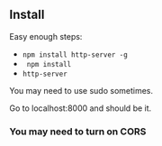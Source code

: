 ## Install
Easy enough steps:

* ```npm install http-server -g```
*  ``` npm install```
* ```http-server```

You may need to use sudo sometimes.

Go to localhost:8000 and should be it.

### You may need to turn on CORS
